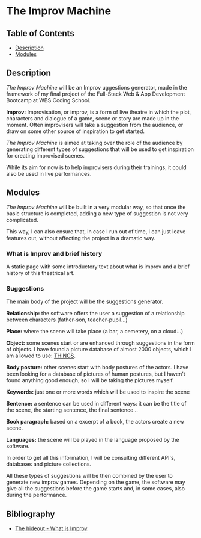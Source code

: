 # The Improv Machine

## Table of Contents

- [Description](#description)
- [Modules](#modules)

## Description

_The Improv Machine_ will be an Improv uggestions generator, made in the framework of my final project of the Full-Stack Web & App Development Bootcamp at WBS Coding School.

**Improv:** Improvisation, or improv, is a form of live theatre in which the plot, characters and dialogue of a game, scene or story are made up in the moment. Often improvisers will take a suggestion from the audience, or draw on some other source of inspiration to get started.

_The Improv Machine_ is aimed at taking over the role of the audience by generating different types of suggestions that will be used to get inspiration for creating improvised scenes.

While its aim for now is to help improvisers during their trainings, it could also be used in live performances.

## Modules

_The Improv Machine_ will be built in a very modular way, so that once the basic structure is completed, adding a new type of suggestion is not very complicated.

This way, I can also ensure that, in case I run out of time, I can just leave features out, without affecting the project in a dramatic way.

### What is Improv and brief history

A static page with some introductory text about what is improv and a brief history of this theatrical art.

### Suggestions

The main body of the project will be the suggestions generator.

**Relationship:** the software offers the user a suggestion of a relationship between characters (father-son, teacher-pupil...)

**Place:** where the scene will take place (a bar, a cemetery, on a cloud...)

**Object:** some scenes start or are enhanced through suggestions in the form of objects. I have found a picture database of almost 2000 objects, which I am allowed to use: [THINGS](https://journals.plos.org/plosone/article?id=10.1371/journal.pone.0223792).

**Body posture:** other scenes start with body postures of the actors. I have been looking for a database of pictures of human postures, but I haven't found anything good enough, so I will be taking the pictures myself.

**Keywords:** just one or more words which will be used to inspire the scene

**Sentence:** a sentence can be used in different ways: it can be the title of the scene, the starting sentence, the final sentence...

**Book paragraph:** based on a excerpt of a book, the actors create a new scene.

**Languages:** the scene will be played in the language proposed by the software.

In order to get all this information, I will be consulting different API's, databases and picture collections.

All these types of suggestions will be then combined by the user to generate new improv games. Depending on the game, the software may give all the suggestions before the game starts and, in some cases, also during the performance.

## Bibliography

- [The hideout - What is Improv](https://www.hideouttheatre.com/about/what-is-improv/)
